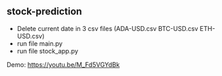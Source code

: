 ## stock-prediction

- Delete current date in 3 csv files (ADA-USD.csv BTC-USD.csv ETH-USD.csv)
- run file main.py
- run file stock_app.py

Demo: https://youtu.be/M_Fd5VGYdBk
